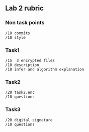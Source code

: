 ## Lab 2 rubric

### Non task points

```
/10 commits
/10 style
```

### Task1

```
/15  3 encrypted files
/10 description
/10 infer and algorithm explanation
```

### Task2

```
/20 task2.enc
/10 questions
```

### Task3

```
/20 digital signature
/10 questions
```


